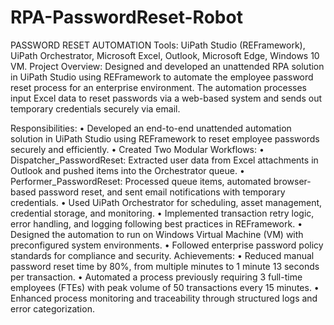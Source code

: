 # RPA-PasswordReset-Robot
PASSWORD RESET AUTOMATION
Tools: UiPath Studio (REFramework), UiPath Orchestrator, Microsoft Excel, Outlook, Microsoft Edge, Windows 10 VM.
Project Overview: 
Designed and developed an unattended RPA solution in UiPath Studio using REFramework to automate the employee password reset process for an enterprise environment. The automation processes input Excel data to reset passwords via a web-based system and sends out temporary credentials securely via email.

Responsibilities:
•	Developed an end-to-end unattended automation solution in UiPath Studio using REFramework to reset employee passwords securely and efficiently.
•	Created Two Modular Workflows: 
•	Dispatcher_PasswordReset: Extracted user data from Excel attachments in Outlook and pushed items into the Orchestrator queue.
•	Performer_PasswordReset: Processed queue items, automated browser-based password reset, and sent email notifications with temporary credentials.
•	Used UiPath Orchestrator for scheduling, asset management, credential storage, and monitoring. 
•	Implemented transaction retry logic, error handling, and logging following best practices in REFramework. 
•	Designed the automation to run on Windows Virtual Machine (VM) with preconfigured system environments. 
•	Followed enterprise password policy standards for compliance and security.
Achievements:
•	Reduced manual password reset time by 80%, from multiple minutes to 1 minute 13 seconds per transaction. 
•	Automated a process previously requiring 3 full-time employees (FTEs) with peak volume of 50 transactions every 15 minutes. 
•	Enhanced process monitoring and traceability through structured logs and error categorization.

